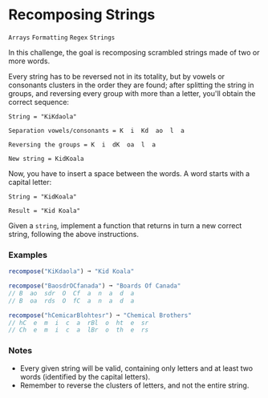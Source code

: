 # Recomposing Strings

`Arrays` `Formatting` `Regex` `Strings`

In this challenge, the goal is recomposing scrambled strings made of two or more words.

Every string has to be reversed not in its totality, but by vowels or consonants clusters in the order they are found; after splitting the string in groups, and reversing every group with more than a letter, you'll obtain the correct sequence:

```
String = "KiKdaola"

Separation vowels/consonants = K  i  Kd  ao  l  a

Reversing the groups = K  i  dK  oa  l  a

New string = KidKoala
```

Now, you have to insert a space between the words. A word starts with a capital letter:

```
String = "KidKoala"

Result = "Kid Koala"
```

Given a `string`, implement a function that returns in turn a new correct string, following the above instructions.

### Examples

```js
recompose("KiKdaola") ➞ "Kid Koala"

recompose("BaosdrOCfanada") ➞ "Boards Of Canada"
// B  ao  sdr  O  Cf  a  n  a  d  a
// B  oa  rds  O  fC  a  n  a  d  a

recompose("hCemicarBlohtesr") ➞ "Chemical Brothers"
// hC  e  m  i  c  a  rBl  o  ht  e  sr
// Ch  e  m  i  c  a  lBr  o  th  e  rs
```

### Notes

- Every given string will be valid, containing only letters and at least two words (identified by the capital letters).
- Remember to reverse the clusters of letters, and not the entire string.
